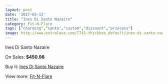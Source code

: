 ```yaml
---
layout: post
date: '2017-03-13'
title: "Ines Di Santo Nazaire"
category: Fit-N-Flare
tags: ["charming","santo","custom","discount","princess"]
image: http://www.extralace.com/7741-thickbox_default/ines-di-santo-nazaire.jpg
---
```

Ines Di Santo Nazaire

On Sales: **$450.98**
<a href="https://www.extralace.com/fit-n-flare/3663-ines-di-santo-nazaire.html"><amp-img layout="responsive" width="600" height="600" src="//www.extralace.com/7741-thickbox_default/ines-di-santo-nazaire.jpg" alt="Ines Di Santo Nazaire 0" /></a>
<a href="https://www.extralace.com/fit-n-flare/3663-ines-di-santo-nazaire.html"><amp-img layout="responsive" width="600" height="600" src="//www.extralace.com/7742-thickbox_default/ines-di-santo-nazaire.jpg" alt="Ines Di Santo Nazaire 1" /></a>

Buy it: [Ines Di Santo Nazaire](https://www.extralace.com/fit-n-flare/3663-ines-di-santo-nazaire.html "Ines Di Santo Nazaire")

View more: [Fit-N-Flare](https://www.extralace.com/4-fit-n-flare "Fit-N-Flare")